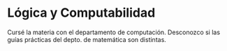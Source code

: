 # Lógica y Computabilidad

Cursé la materia con el departamento de computación. Desconozco si las guías prácticas del depto. de matemática son distintas.

